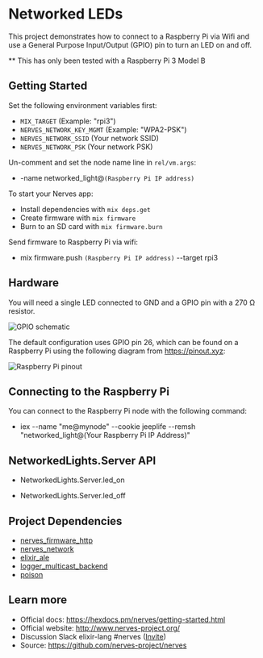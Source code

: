 # Networked LEDs

This project demonstrates how to connect to a Raspberry Pi via Wifi and use a General Purpose Input/Output (GPIO) pin to turn an LED on and off.

** This has only been tested with a Raspberry Pi 3 Model B

## Getting Started

Set the following environment variables first:

  * `MIX_TARGET` (Example: "rpi3")
  * `NERVES_NETWORK_KEY_MGMT` (Example: "WPA2-PSK")
  * `NERVES_NETWORK_SSID` (Your network SSID)
  * `NERVES_NETWORK_PSK` (Your network PSK)

Un-comment and set the node name line in `rel/vm.args`:

  *  -name networked_light@`(Raspberry Pi IP address)`

To start your Nerves app:

  * Install dependencies with `mix deps.get`
  * Create firmware with `mix firmware`
  * Burn to an SD card with `mix firmware.burn`

Send firmware to Raspberry Pi via wifi:

  * mix firmware.push `(Raspberry Pi IP address)` --target rpi3

## Hardware

You will need a single LED connected to GND and a GPIO pin with a 270 Ω resistor.

![GPIO schematic](https://raw.githubusercontent.com/nerves-project/nerves-examples/master/hello_gpio/assets/gpio.png)

The default configuration uses GPIO pin 26, which can be found on a Raspberry Pi using the following diagram from https://pinout.xyz:

![Raspberry Pi pinout](https://pinout.xyz/resources/raspberry-pi-pinout.png)


## Connecting to the Raspberry Pi

You can connect to the Raspberry Pi node with the following command:

  * iex --name "me@mynode" --cookie jeeplife --remsh "networked_light@(Your Raspberry Pi IP Address)"

## NetworkedLights.Server API

   * NetworkedLights.Server.led_on

   * NetworkedLights.Server.led_off

## Project Dependencies

  * [nerves_firmware_http](https://github.com/ghitchens/nerves_firmware_http)
  * [nerves_network](https://github.com/nerves-project/nerves_network)
  * [elixir_ale](https://github.com/fhunleth/elixir_ale)
  * [logger_multicast_backend](https://github.com/ghitchens/logger_multicast_backend)
  * [poison](https://github.com/devinus/poison)

## Learn more

  * Official docs: https://hexdocs.pm/nerves/getting-started.html
  * Official website: http://www.nerves-project.org/
  * Discussion Slack elixir-lang #nerves ([Invite](https://elixir-slackin.herokuapp.com/))
  * Source: https://github.com/nerves-project/nerves
